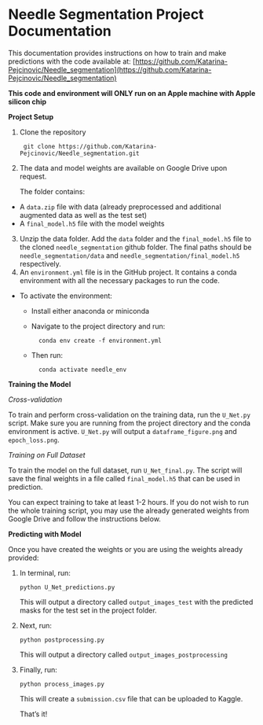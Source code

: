 
# Needle Segmentation Project Documentation

This documentation provides instructions on how to train and make predictions with the code available at: [https://github.com/Katarina-Pejcinovic/Needle_segmentation](https://github.com/Katarina-Pejcinovic/Needle_segmentation)

****This code and environment will ONLY run on an Apple machine with Apple silicon chip****

**Project Setup**



1. Clone the repository

   ```
    git clone https://github.com/Katarina-Pejcinovic/Needle_segmentation.git
   ```


2. The data and model weights are available on Google Drive upon request. 

    The folder contains: 

* A `data.zip` file with data (already preprocessed and additional augmented data as well as the test set) 
* A `final_model.h5` file with the model weights
3. Unzip the data folder. Add the `data` folder and the `final_model.h5` file to the cloned `needle_segmentation` github folder. The final paths should be `needle_segmentation/data` and `needle_segmentation/final_model.h5 `respectively. 
4. An `environment.yml` file is in the GitHub project. It contains a conda environment with all the necessary packages to run the code. 
* To activate the environment:
    * Install either anaconda or miniconda 
    * Navigate to the project directory and run:

            
            conda env create -f environment.yml
            


    * Then run: 

            
            conda activate needle_env

            


**Training the Model**

_Cross-validation_

To train and perform cross-validation on the training data, run the `U_Net.py` script. Make sure you are running from the project directory and the conda environment is active. `U_Net.py` will output a `dataframe_figure.png` and `epoch_loss.png`. 

_Training on Full Dataset_

To train the model on the full dataset, run `U_Net_final.py`. The script will save the final weights in a file called `final_model.h5` that can be used in prediction. 

You can expect training to take at least 1-2 hours. If you do not wish to run the whole training script, you may use the already generated weights from Google Drive and follow the instructions below. 

**Predicting with Model**

Once you have created the weights or you are using the weights already provided:



1. In terminal, run:

    ```
    python U_Net_predictions.py
    ```



    This will output a directory called `output_images_test` with the predicted masks for the test set in the project folder. 

2. Next, run: 

    ```
    python postprocessing.py
    ```



    This will output a directory called `output_images_postprocessing`

3. Finally, run:

    ```
    python process_images.py
    ```



    This will create a `submission.csv` file that can be uploaded to Kaggle. 


    That’s it!
